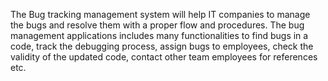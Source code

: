 The Bug tracking management system will help IT companies to manage the bugs and resolve them with a proper flow and procedures. The bug management applications includes many functionalities to find bugs in a code, track the debugging process, assign bugs to employees, check the validity of the updated code, contact other team employees for references etc.
